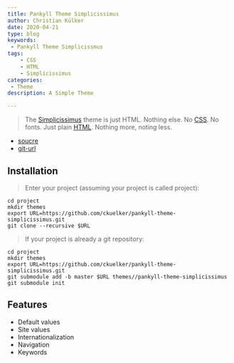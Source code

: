 ```yaml
---
title: Pankyll Theme Simplicissimus
author: Christian Külker
date: 2020-04-21
type: blog
keywords:
 - Pankyll Theme Simplicissmus
tags:
    - CSS
    - HTML
    - Simplicissimus
categories:
 - Theme
description: A Simple Theme

---
```


> The [Simplicissimus] theme is just HTML. Nothing else. No [CSS]. No fonts.
> Just plain [HTML]. Nothing more, noting less.

* [soucre](https://github.com/ckuelker/pankyll-theme-simplicissimus/)
* [git-url](https://github.com/ckuelker/pankyll-theme-simplicissimus.git)

## Installation

> Enter your project (assuming your project is called project):

```shell
cd project
mkdir themes
export URL=https://github.com/ckuelker/pankyll-theme-simplicissimus.git
git clone --recursive $URL
```

> If your project is already a git repository:

```shell
cd project
mkdir themes
export URL=https://github.com/ckuelker/pankyll-theme-simplicissimus.git
git submodule add -b master $URL themes//pankyll-theme-simplicissimus
git submodule init
```

## Features

* Default values
* Site values
* Internationalization
* Navigation
* Keywords

[CSS]: https://en.wikipedia.org/wiki/Cascading_Style_Sheets
[HTML]: https://en.wikipedia.org/wiki/HTML
[Simplicissimus]: /en_US/Pankyll-Themes/pankyll-theme-simplicissimus.html
